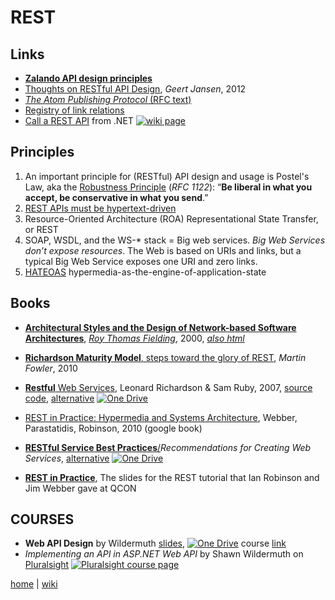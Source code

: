 # REST


## Links
+ [**Zalando API design principles**](http://zalando.github.io/restful-api-guidelines/design-principles/DesignPrinciples.html)
+ [Thoughts on RESTful API Design](http://restful-api-design.readthedocs.io/en/latest/), _Geert Jansen_, 2012
+ [_The Atom Publishing Protocol_ (RFC text)](https://tools.ietf.org/rfc/rfc5023.txt)  
+ [Registry of link relations](http://www.iana.org/assignments/link-relations/link-relations.xhtml)
+ [Call a REST API](./rest/call.md) from .NET
[![wiki page](https://img.shields.io/badge/wiki-page-green.svg)](./rest/call.md)

## Principles
1. An important principle for (RESTful) API design and usage is Postel's Law, aka the [Robustness Principle](https://en.wikipedia.org/wiki/Robustness_principle) (_RFC 1122_): “**Be liberal in what you accept, be conservative in what you send**.” 
2. [REST APIs must be hypertext-driven](http://roy.gbiv.com/untangled/2008/rest-apis-must-be-hypertext-driven) 
3. Resource-Oriented Architecture (ROA) Representational State Transfer, or REST 
4. SOAP, WSDL, and the WS-* stack = Big web services. _Big Web Services don’t expose resources_. The Web is based on URIs and links, but a typical Big Web Service exposes one URI and zero links.
5. [HATEOAS](https://www.crummy.com/writing/speaking/2008-QCon/act2.html) hypermedia-as-the-engine-of-application-state 
 

## Books
+ [**Architectural Styles and the Design of Network-based Software Architectures**](http://www.ics.uci.edu/~fielding/pubs/dissertation/fielding_dissertation.pdf), 
[_Roy Thomas Fielding_](http://www.ics.uci.edu/%7Efielding/), 2000, [_also html_](http://www.ics.uci.edu/~fielding/pubs/dissertation/top.htm) 
+ [**Richardson Maturity Model**, steps toward the glory of REST](http://martinfowler.com/articles/richardsonMaturityModel.html), _Martin Fowler_, 2010
+ [**Restful** Web Services](https://www.crummy.com/writing/RESTful-Web-Services/RESTful_Web_Services.pdf), Leonard Richardson & Sam Ruby, 2007, 
[source code](http://restinpractice.com/book/sourcecode.html), 
[alternative](https://1drv.ms/b/s!As0cxZAk26SzjMAr1KDVcWXr5H6A7w)
[![One Drive](https://img.shields.io/badge/One-Drive-blue.svg)](https://1drv.ms/b/s!As0cxZAk26SzjMAr1KDVcWXr5H6A7w)
+ [REST in Practice: Hypermedia and Systems Architecture](http://www.seoexpertcompany.com/aa.php?isbn=ISBN:9780596805821&name=REST_in_Practice), Webber, Parastatidis, Robinson, 2010 (google book)
+ [**RESTful Service Best Practices**/](http://www.restapitutorial.com/media/RESTful_Best_Practices-v1_1.pdf)_Recommendations for Creating Web Services_, 
[alternative](https://1drv.ms/b/s!As0cxZAk26SzjMAq2NbJI_KV1raiWg)
[![One Drive](https://img.shields.io/badge/One-Drive-blue.svg)](https://1drv.ms/b/s!As0cxZAk26SzjMAq2NbJI_KV1raiWg)


+ [**REST in Practice**](http://www.slideshare.net/guilhermecaelum/rest-in-practice), The slides for the REST tutorial that Ian Robinson and Jim Webber gave at QCON 

## COURSES
+ __Web API Design__ by Wildermuth 
[slides](https://onedrive.live.com/embed?cid=B3A4DB2490C51CCD&resid=B3A4DB2490C51CCD%21204889&authkey=AJdXhKx3Nh8gzvo&em=2), 
[![One Drive](https://img.shields.io/badge/One-Drive-blue.svg)](https://onedrive.live.com/embed?cid=B3A4DB2490C51CCD&resid=B3A4DB2490C51CCD%21204889&authkey=AJdXhKx3Nh8gzvo&em=2)
course [link](https://app.pluralsight.com/library/courses/web-api-design/table-of-contents)
+ _Implementing an API in ASP.NET Web API_ by Shawn Wildermuth on [Pluralsight](https://app.pluralsight.com/library/courses/implementing-restful-aspdotnet-web-api/)
[![Pluralsight course page](https://img.shields.io/badge/Pluralsight-course-lightgrey.svg)](https://app.pluralsight.com/library/courses/implementing-restful-aspdotnet-web-api/)



[home](./README.md) 
| 
[wiki](https://github.com/illegitimis/Tutorial/wiki) 